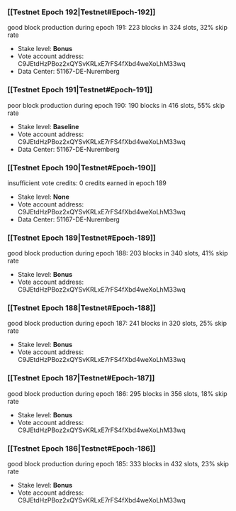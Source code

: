 ### [[Testnet Epoch 192|Testnet#Epoch-192]]
good block production during epoch 191: 223 blocks in 324 slots, 32% skip rate
* Stake level: **Bonus**
* Vote account address: C9JEtdHzPBoz2xQYSvKRLxE7rFS4fXbd4weXoLhM33wq
* Data Center: 51167-DE-Nuremberg
### [[Testnet Epoch 191|Testnet#Epoch-191]]
poor block production during epoch 190: 190 blocks in 416 slots, 55% skip rate 
* Stake level: **Baseline**
* Vote account address: C9JEtdHzPBoz2xQYSvKRLxE7rFS4fXbd4weXoLhM33wq
* Data Center: 51167-DE-Nuremberg
### [[Testnet Epoch 190|Testnet#Epoch-190]]
insufficient vote credits: 0 credits earned in epoch 189
* Stake level: **None**
* Vote account address: C9JEtdHzPBoz2xQYSvKRLxE7rFS4fXbd4weXoLhM33wq
* Data Center: 51167-DE-Nuremberg
### [[Testnet Epoch 189|Testnet#Epoch-189]]
good block production during epoch 188: 203 blocks in 340 slots, 41% skip rate
* Stake level: **Bonus**
* Vote account address: C9JEtdHzPBoz2xQYSvKRLxE7rFS4fXbd4weXoLhM33wq
### [[Testnet Epoch 188|Testnet#Epoch-188]]
good block production during epoch 187: 241 blocks in 320 slots, 25% skip rate
* Stake level: **Bonus**
* Vote account address: C9JEtdHzPBoz2xQYSvKRLxE7rFS4fXbd4weXoLhM33wq
### [[Testnet Epoch 187|Testnet#Epoch-187]]
good block production during epoch 186: 295 blocks in 356 slots, 18% skip rate
* Stake level: **Bonus**
* Vote account address: C9JEtdHzPBoz2xQYSvKRLxE7rFS4fXbd4weXoLhM33wq
### [[Testnet Epoch 186|Testnet#Epoch-186]]
good block production during epoch 185: 333 blocks in 432 slots, 23% skip rate
* Stake level: **Bonus**
* Vote account address: C9JEtdHzPBoz2xQYSvKRLxE7rFS4fXbd4weXoLhM33wq